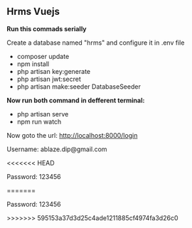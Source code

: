 <h2>Hrms Vuejs</h2>

<b>Run this commads serially</b>
<p>Create a database named "hrms" and configure it in .env file</p>
<ul>
    <li>composer update</li>
    <li>npm install</li>
    <li>php artisan key:generate</li>
    <li>php artisan jwt:secret</li>
    <li>php artisan make:seeder DatabaseSeeder</li>
</ul>

<b>Now run both command in defferent terminal:</b>

<ul>
    <li>php artisan serve</li>
    <li>npm run watch</li>
</ul>

<p>Now goto the url: <a href="http://localhost:8000/login">http://localhost:8000/login</a></p>

<p>Username: ablaze.dip@gmail.com</p>
<<<<<<< HEAD
<p>Password: 123456</p>
=======
<p>Password: 123456</p>
>>>>>>> 595153a37d3d25c4ade1211885cf4974fa3d26c0
